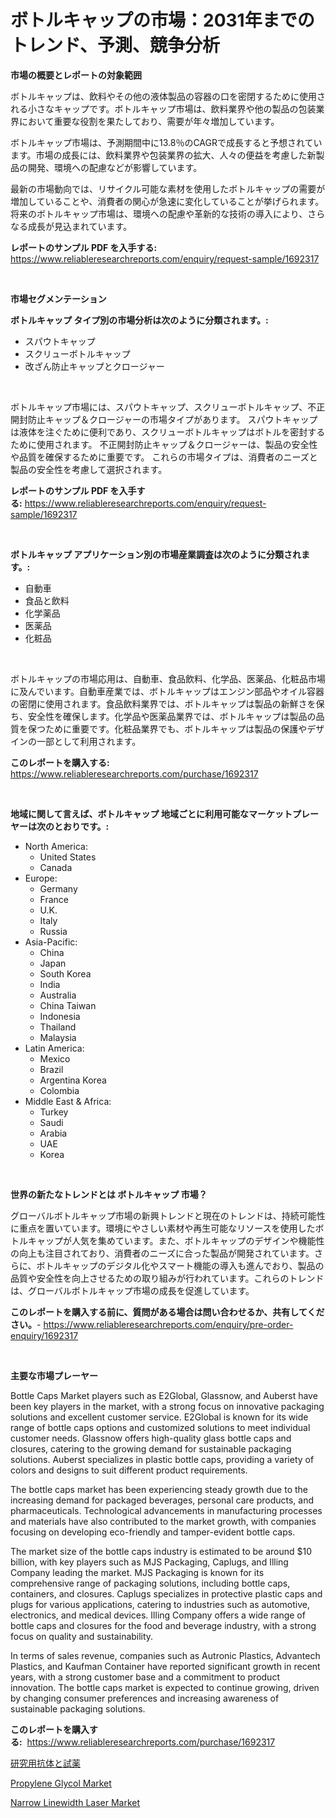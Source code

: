<p><h1>ボトルキャップの市場：2031年までのトレンド、予測、競争分析</h1></p><p><strong>市場の概要とレポートの対象範囲</strong></p>
<p><p>ボトルキャップは、飲料やその他の液体製品の容器の口を密閉するために使用される小さなキャップです。ボトルキャップ市場は、飲料業界や他の製品の包装業界において重要な役割を果たしており、需要が年々増加しています。</p><p>ボトルキャップ市場は、予測期間中に13.8％のCAGRで成長すると予想されています。市場の成長には、飲料業界や包装業界の拡大、人々の便益を考慮した新製品の開発、環境への配慮などが影響しています。</p><p>最新の市場動向では、リサイクル可能な素材を使用したボトルキャップの需要が増加していることや、消費者の関心が急速に変化していることが挙げられます。将来のボトルキャップ市場は、環境への配慮や革新的な技術の導入により、さらなる成長が見込まれています。</p></p>
<p><strong>レポートのサンプル PDF を入手する:</strong> <a href="https://www.reliableresearchreports.com/enquiry/request-sample/1692317">https://www.reliableresearchreports.com/enquiry/request-sample/1692317</a></p>
<p>&nbsp;</p>
<p><strong>市場セグメンテーション</strong></p>
<p><strong>ボトルキャップ タイプ別の市場分析は次のように分類されます。:</strong></p>
<p><ul><li>スパウトキャップ</li><li>スクリューボトルキャップ</li><li>改ざん防止キャップとクロージャー</li></ul></p>
<p>&nbsp;</p>
<p><p>ボトルキャップ市場には、スパウトキャップ、スクリューボトルキャップ、不正開封防止キャップ＆クロージャーの市場タイプがあります。 スパウトキャップは液体を注ぐために便利であり、スクリューボトルキャップはボトルを密封するために使用されます。 不正開封防止キャップ＆クロージャーは、製品の安全性や品質を確保するために重要です。 これらの市場タイプは、消費者のニーズと製品の安全性を考慮して選択されます。</p></p>
<p><strong>レポートのサンプル PDF を入手する:</strong>&nbsp;<a href="https://www.reliableresearchreports.com/enquiry/request-sample/1692317">https://www.reliableresearchreports.com/enquiry/request-sample/1692317</a></p>
<p>&nbsp;</p>
<p><strong> ボトルキャップ アプリケーション別の市場産業調査は次のように分類されます。:</strong></p>
<p><ul><li>自動車</li><li>食品と飲料</li><li>化学薬品</li><li>医薬品</li><li>化粧品</li></ul></p>
<p>&nbsp;</p>
<p><p>ボトルキャップの市場応用は、自動車、食品飲料、化学品、医薬品、化粧品市場に及んでいます。自動車産業では、ボトルキャップはエンジン部品やオイル容器の密閉に使用されます。食品飲料業界では、ボトルキャップは製品の新鮮さを保ち、安全性を確保します。化学品や医薬品業界では、ボトルキャップは製品の品質を保つために重要です。化粧品業界でも、ボトルキャップは製品の保護やデザインの一部として利用されます。</p></p>
<p><strong>このレポートを購入する:</strong>&nbsp; <a href="https://www.reliableresearchreports.com/purchase/1692317">https://www.reliableresearchreports.com/purchase/1692317</a></p>
<p>&nbsp;</p>
<p><strong>地域に関して言えば、ボトルキャップ 地域ごとに利用可能なマーケットプレーヤーは次のとおりです。:</strong></p>
<p><ul>
    <li>
        North America:
        <ul>
            <li>United States</li>
            <li>Canada</li>
        </ul>
    </li>
    <li>
        Europe:
        <ul>
            <li>Germany</li>
            <li>France</li>
            <li>U.K.</li>
            <li>Italy</li>
            <li>Russia</li>
        </ul>
    </li>
    <li>
        Asia-Pacific:
        <ul>
            <li>China</li>
            <li>Japan</li>
            <li>South Korea</li>
            <li>India</li>
            <li>Australia</li>
            <li>China Taiwan</li>
            <li>Indonesia</li>
            <li>Thailand</li>
            <li>Malaysia</li>
        </ul>
    </li>
    <li>
        Latin America:
        <ul>
            <li>Mexico</li>
            <li>Brazil</li>
            <li>Argentina Korea</li>
            <li>Colombia</li>
        </ul>
    </li>
    <li>
        Middle East & Africa:
        <ul>
            <li>Turkey</li>
            <li>Saudi</li>
            <li>Arabia</li>
            <li>UAE</li>
            <li>Korea</li>
        </ul>
    </li>
    </ul></p>
<p>&nbsp;</p>
<p><strong>世界の新たなトレンドとは ボトルキャップ 市場？</strong></p>
<p><p>グローバルボトルキャップ市場の新興トレンドと現在のトレンドは、持続可能性に重点を置いています。環境にやさしい素材や再生可能なリソースを使用したボトルキャップが人気を集めています。また、ボトルキャップのデザインや機能性の向上も注目されており、消費者のニーズに合った製品が開発されています。さらに、ボトルキャップのデジタル化やスマート機能の導入も進んでおり、製品の品質や安全性を向上させるための取り組みが行われています。これらのトレンドは、グローバルボトルキャップ市場の成長を促進しています。</p></p>
<p><strong>このレポートを購入する前に、質問がある場合は問い合わせるか、共有してください。</strong>- <a href="https://www.reliableresearchreports.com/enquiry/pre-order-enquiry/1692317">https://www.reliableresearchreports.com/enquiry/pre-order-enquiry/1692317</a></p>
<p>&nbsp;</p>
<p><strong>主要な市場プレーヤー</strong></p>
<p><p>Bottle Caps Market players such as E2Global, Glassnow, and Auberst have been key players in the market, with a strong focus on innovative packaging solutions and excellent customer service. E2Global is known for its wide range of bottle caps options and customized solutions to meet individual customer needs. Glassnow offers high-quality glass bottle caps and closures, catering to the growing demand for sustainable packaging solutions. Auberst specializes in plastic bottle caps, providing a variety of colors and designs to suit different product requirements.</p><p>The bottle caps market has been experiencing steady growth due to the increasing demand for packaged beverages, personal care products, and pharmaceuticals. Technological advancements in manufacturing processes and materials have also contributed to the market growth, with companies focusing on developing eco-friendly and tamper-evident bottle caps.</p><p>The market size of the bottle caps industry is estimated to be around $10 billion, with key players such as MJS Packaging, Caplugs, and Illing Company leading the market. MJS Packaging is known for its comprehensive range of packaging solutions, including bottle caps, containers, and closures. Caplugs specializes in protective plastic caps and plugs for various applications, catering to industries such as automotive, electronics, and medical devices. Illing Company offers a wide range of bottle caps and closures for the food and beverage industry, with a strong focus on quality and sustainability.</p><p>In terms of sales revenue, companies such as Autronic Plastics, Advantech Plastics, and Kaufman Container have reported significant growth in recent years, with a strong customer base and a commitment to product innovation. The bottle caps market is expected to continue growing, driven by changing consumer preferences and increasing awareness of sustainable packaging solutions.</p></p>
<p><strong>このレポートを購入する:</strong>&nbsp;&nbsp;<a href="https://www.reliableresearchreports.com/purchase/1692317">https://www.reliableresearchreports.com/purchase/1692317</a></p>
<p><p><a href="https://medium.com/@skylarreilly36/%E7%A0%94%E7%A9%B6%E6%8A%97%E4%BD%93%E3%81%8A%E3%82%88%E3%81%B3%E8%A9%A6%E8%96%AC%E3%81%AE%E5%B8%82%E5%A0%B4%E3%82%B7%E3%82%A7%E3%82%A2%E3%81%AE%E9%80%B2%E5%8C%96%E3%81%A8%E5%B8%82%E5%A0%B4%E6%88%90%E9%95%B7%E3%83%88%E3%83%AC%E3%83%B3%E3%83%892024%E5%B9%B4%E3%81%8B%E3%82%892031%E5%B9%B4%E3%81%BE%E3%81%A7-8bfcdbbe86d4">研究用抗体と試薬</a></p><p><a href="https://simplistic-meeting-7ee.notion.site/Propylene-Glycol-Market-Size-Market-Trends-and-Growth-Outlook-forecasted-for-period-from-2024-to-2-8b8e599dbe32461092b358b3a6eb59f4">Propylene Glycol Market</a></p><p><a href="https://github.com/Sinjinluong3e0awx2m195k76/Market-Research-Report-List-1/blob/main/narrow-linewidth-laser-market.md">Narrow Linewidth Laser Market</a></p></p>